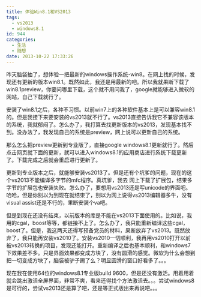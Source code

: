 ```yaml
---
title: 体验Win8.1和VS2013
tags:
  - vs2013
  - windows8.1
id: 944
categories:
  - 生活
  - 随想
date: 2013-10-22 17:33:26
---
```


 昨天脑袋抽了，想体验一把最新的windows操作系统-win8。在网上找的时候，发现还有更新的版本win8.1。既然如此，我还是用最新的吧。所以我就果断下载了win8.1preview，你要问哪里下载，这个就不用问我了，google就能够进入微软的网站，自己下载就行了。

 安装了win8.1之后，各种不习惯。以前win7上的各种软件基本上是可以兼容win8.1的。但是我接下来要安装的vs2013就不行了。vs2013直接告诉我它不兼容该版本的系统，我就郁闷了。怎么办了，我打算去找更新版本的vs2013，发现基本找不到。没办法了，我发现自己的系统是preview，网上说可以更新自己的系统。

 那么怎么把preview更新到专业版了，直接google windows8.1更新就行了。然后点击网页就下面的更新，就可以进入windows8.1的应用商店进行系统下载更新了。下载完成之后就会重启进行更新了。

 更新到专业版本之后，就能够安装vs2013了。但是还有个坑爹的问题，现在的这个vs2013不能编译多字节的mfc程序。真坑爹，我去 网上下载了扩展包，结果多字节的扩展包也安装失败。怎么办了，要想用vs2013还是写unicode的界面吧。哈哈，但是你别以为到现在就结束了，别以为网上说得vs2013编辑器多牛，没有visual assist还是不行的，果断安装个va吧。

 但是到现在还没有结束，以前版本的库是不能在vs2013下面使用的。比如说，我用的cgal，boost等等，都链接不上了。怎么办了，我只能重新编译这些cgal，boost了。但是，我这两天还得写预备党员的材料，果断放弃了vs2013。既然放弃了，我只能再安装vs2010了。安装vs2010一切顺利，我再用vs2010打开以前被vs2013转换的项目，发现还能打开。重新编译之后也基本顺利，和windows7下效果差不多。只是界面效果都变成方块了，没有圆滑的感觉。微软为什么会想到把一切变成方块了，脑袋被驴子踢了么？明显圆滑的窗口好看多了。。。

 现在我在使用64位的windows8.1专业版build 9600，但是还没有激活。用着用着就会跳出激活全屏界面，非常不爽，看来还得找个方法激活去。。。尝试windows8是可行的，尝试vs2013还是算了吧，还是等正式版出来再说吧。。。